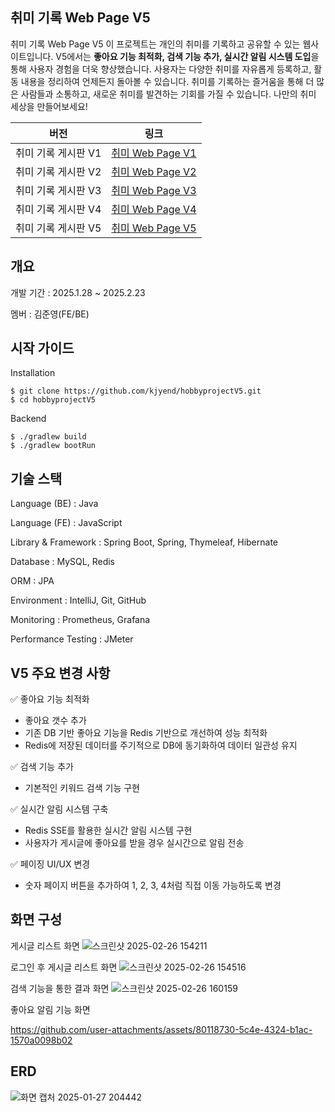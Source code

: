 ## 취미 기록 Web Page V5

취미 기록 Web Page V5
이 프로젝트는 개인의 취미를 기록하고 공유할 수 있는 웹사이트입니다. 
V5에서는 **좋아요 기능 최적화, 검색 기능 추가, 실시간 알림 시스템 도입**을 통해 사용자 경험을 더욱 향상했습니다.
사용자는 다양한 취미를 자유롭게 등록하고, 활동 내용을 정리하여 언제든지 돌아볼 수 있습니다. 
취미를 기록하는 즐거움을 통해 더 많은 사람들과 소통하고, 새로운 취미를 발견하는 기회를 가질 수 있습니다. 
나만의 취미 세상을 만들어보세요!

| **버전** | **링크**       |
|----------|----------------|
| 취미 기록 게시판 V1       | [취미 Web Page V1](https://github.com/kjyend/hobbyproject) |
| 취미 기록 게시판 V2       | [취미 Web Page V2](https://github.com/kjyend/hobbyprojectV2) |
| 취미 기록 게시판 V3       | [취미 Web Page V3](https://github.com/kjyend/hobbyprojectV3) |
| 취미 기록 게시판 V4       | [취미 Web Page V4](https://github.com/kjyend/hobbyprojectV4) |
| 취미 기록 게시판 V5       | [취미 Web Page V5](https://github.com/kjyend/hobbyprojectV5) |

## 개요

개발 기간 : 2025.1.28 ~ 2025.2.23

멤버 : 김준영(FE/BE)

## 시작 가이드

Installation
```
$ git clone https://github.com/kjyend/hobbyprojectV5.git
$ cd hobbyprojectV5
```
Backend
```
$ ./gradlew build
$ ./gradlew bootRun
```

## 기술 스택

Language (BE) : Java

Language (FE) : JavaScript

Library & Framework : Spring Boot, Spring, Thymeleaf, Hibernate 

Database : MySQL, Redis

ORM : JPA 

Environment : IntelliJ, Git, GitHub 

Monitoring : Prometheus, Grafana

Performance Testing : JMeter

## V5 주요 변경 사항
✅ 좋아요 기능 최적화

* 좋아요 갯수 추가
* 기존 DB 기반 좋아요 기능을 Redis 기반으로 개선하여 성능 최적화
* Redis에 저장된 데이터를 주기적으로 DB에 동기화하여 데이터 일관성 유지

✅ 검색 기능 추가

* 기본적인 키워드 검색 기능 구현

✅ 실시간 알림 시스템 구축

* Redis SSE를 활용한 실시간 알림 시스템 구현
* 사용자가 게시글에 좋아요를 받을 경우 실시간으로 알림 전송

✅ 페이징 UI/UX 변경 
* 숫자 페이지 버튼을 추가하여 1, 2, 3, 4처럼 직접 이동 가능하도록 변경

## 화면 구성
게시글 리스트 화면
![스크린샷 2025-02-26 154211](https://github.com/user-attachments/assets/4ff1a341-2297-4e42-b570-fe36f3927157)

로그인 후 게시글 리스트 화면
![스크린샷 2025-02-26 154516](https://github.com/user-attachments/assets/5f0edde1-ebe3-4fb1-9247-006989def51a)

검색 기능을 통한 결과 화면
![스크린샷 2025-02-26 160159](https://github.com/user-attachments/assets/76c97f8a-2f50-41b9-bf5c-d1910d687019)

좋아요 알림 기능 화면


https://github.com/user-attachments/assets/80118730-5c4e-4324-b1ac-1570a0098b02



## ERD
![화면 캡처 2025-01-27 204442](https://github.com/user-attachments/assets/2d2daaff-76cd-420e-9d34-2abfcb4ffdf3)
